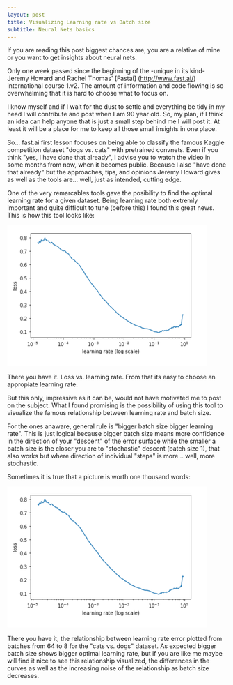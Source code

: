 ```yaml
---
layout: post
title: Visualizing Learning rate vs Batch size
subtitle: Neural Nets basics 
---
```


 If you are reading this post biggest chances are, you are a relative of mine or you want to get insights about neural nets.
 
 Only one week passed since the beginning of the -unique in its kind- Jeremy Howard and Rachel Thomas' [Fastai] (http://www.fast.ai/) international course 1.v2. The amount of information and code flowing is so overwhelming that it is hard to choose what to focus on. 

 I know myself and if I wait for the dust to settle and everything be tidy in my head I will contribute and post when I am 90 year old. So, my plan, if I think an idea can help anyone that is just a small step behind me I will post it. At least it will be a place for me to keep all those small insights in one place.

 So... fast.ai first lesson focuses on being able to classify the famous Kaggle competition dataset "dogs vs. cats" with pretrained convnets. Even if you think "yes, I have done that already", I advise you to watch the video in some months from now, when it becomes public. Because I also "have done that already" but the approaches, tips, and opinions Jeremy Howard gives as well as the tools are... well, just as intended, cutting edge.  

 One of the very remarcables tools gave the posibility to find the optimal learning rate for a given dataset. Being learning rate both extremly important and quite difficult to tune (before this) I found this great news. This is how this tool looks like:

![](https://github.com/miguel-data-sc/miguel-data-sc.github.io/blob/master/img/loss_vs_lr.PNG)


There you have it. Loss vs. learning rate. From that its easy to choose an appropiate learning rate.

But this only, impressive as it can be,   would not have motivated me to post on the subject. What I found promising is the possibility of using this tool  to visualize the famous relationship between learning rate and batch size.

For the ones anaware, general rule is "bigger batch size bigger learning rate". This is just logical because bigger batch size means more confidence in the direction of your "descent" of the error surface while the smaller a batch size is the closer you are to "stochastic" descent (batch size 1), that also works but where direction of individual "steps" is more... well, more stochastic. 

Sometimes it is true that a picture is worth one thousand words:

![](https://github.com/miguel-data-sc/miguel-data-sc.github.io/blob/master/img/loss_vs_lr.PNG)


There you have it, the relationship between learning rate error plotted from batches from 64 to 8 for the "cats vs. dogs" dataset. As expected bigger batch size shows bigger optimal learning rate, but if you are like me maybe will find it nice to see this relationship visualized, the differences in the curves as well as the increasing noise of the relationship as batch size decreases.

